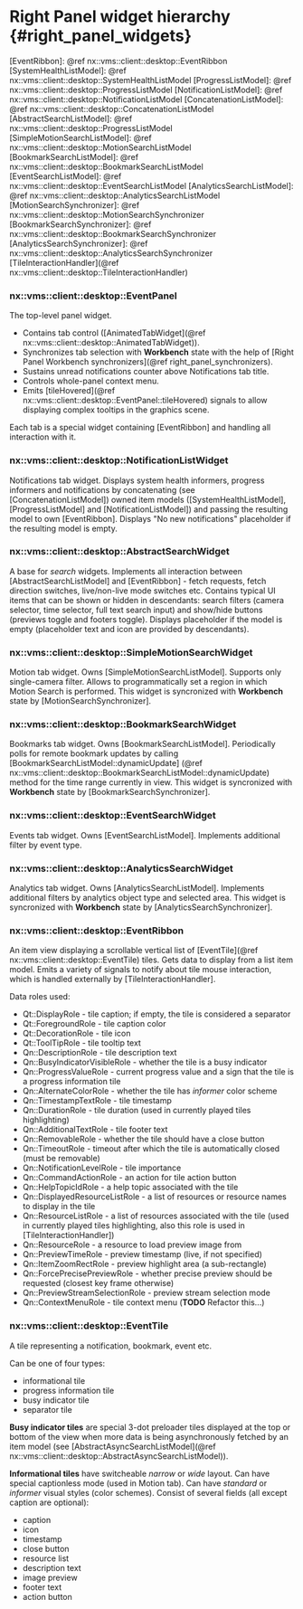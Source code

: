 # Right Panel widget hierarchy {#right_panel_widgets}

[EventRibbon]: @ref nx::vms::client::desktop::EventRibbon
[SystemHealthListModel]: @ref nx::vms::client::desktop::SystemHealthListModel
[ProgressListModel]: @ref nx::vms::client::desktop::ProgressListModel
[NotificationListModel]: @ref nx::vms::client::desktop::NotificationListModel
[ConcatenationListModel]: @ref nx::vms::client::desktop::ConcatenationListModel
[AbstractSearchListModel]: @ref nx::vms::client::desktop::ProgressListModel
[SimpleMotionSearchListModel]: @ref nx::vms::client::desktop::MotionSearchListModel
[BookmarkSearchListModel]: @ref nx::vms::client::desktop::BookmarkSearchListModel
[EventSearchListModel]: @ref nx::vms::client::desktop::EventSearchListModel
[AnalyticsSearchListModel]: @ref nx::vms::client::desktop::AnalyticsSearchListModel
[MotionSearchSynchronizer]: @ref nx::vms::client::desktop::MotionSearchSynchronizer
[BookmarkSearchSynchronizer]: @ref nx::vms::client::desktop::BookmarkSearchSynchronizer
[AnalyticsSearchSynchronizer]: @ref nx::vms::client::desktop::AnalyticsSearchSynchronizer
[TileInteractionHandler](@ref nx::vms::client::desktop::TileInteractionHandler)

### nx::vms::client::desktop::EventPanel
The top-level panel widget.

- Contains tab control ([AnimatedTabWidget](@ref nx::vms::client::desktop::AnimatedTabWidget)).
- Synchronizes tab selection with **Workbench** state with the
help of [Right Panel Workbench synchronizers](@ref right_panel_synchronizers).
- Sustains unread notifications counter above Notifications tab title.
- Controls whole-panel context menu.
- Emits [tileHovered](@ref nx::vms::client::desktop::EventPanel::tileHovered) signals to allow
displaying complex tooltips in the graphics scene.

Each tab is a special widget containing [EventRibbon] and handling all interaction with it.

### nx::vms::client::desktop::NotificationListWidget
Notifications tab widget. Displays system health informers, progress informers and notifications
by concatenating (see [ConcatenationListModel]) owned item models ([SystemHealthListModel],
[ProgressListModel] and [NotificationListModel]) and passing the resulting model to own 
[EventRibbon]. Displays "No new notifications" placeholder if the resulting model is empty.

### nx::vms::client::desktop::AbstractSearchWidget
A base for *search* widgets. Implements all interaction between [AbstractSearchListModel] and
[EventRibbon] - fetch requests, fetch direction switches, live/non-live mode switches etc. 
Contains typical UI items that can be shown or hidden in descendants: search filters (camera
selector, time selector, full text search input) and show/hide buttons (previews toggle and
footers toggle). Displays placeholder if the model is empty (placeholder text and icon are
provided by descendants).

### nx::vms::client::desktop::SimpleMotionSearchWidget
Motion tab widget. Owns [SimpleMotionSearchListModel]. Supports only single-camera filter. 
Allows to programmatically set a region in which Motion Search is performed.
This widget is syncronized with **Workbench** state by [MotionSearchSynchronizer].

### nx::vms::client::desktop::BookmarkSearchWidget
Bookmarks tab widget. Owns [BookmarkSearchListModel]. Periodically polls for remote bookmark 
updates by calling [BookmarkSearchListModel::dynamicUpdate]
(@ref nx::vms::client::desktop::BookmarkSearchListModel::dynamicUpdate) method for the time range
currently in view. This widget is syncronized with **Workbench** state by 
[BookmarkSearchSynchronizer].

### nx::vms::client::desktop::EventSearchWidget
Events tab widget. Owns [EventSearchListModel]. Implements additional filter by event type.

### nx::vms::client::desktop::AnalyticsSearchWidget
Analytics tab widget. Owns [AnalyticsSearchListModel]. Implements additional filters by 
analytics object type and selected area. This widget is syncronized with **Workbench** state by
[AnalyticsSearchSynchronizer].

### nx::vms::client::desktop::EventRibbon
An item view displaying a scrollable vertical list of 
[EventTile](@ref nx::vms::client::desktop::EventTile) tiles. Gets data to display from a list 
item model. Emits a variety of signals to notify about tile mouse interaction, which is handled 
externally by [TileInteractionHandler].

Data roles used:
- Qt::DisplayRole - tile caption; if empty, the tile is considered a separator
- Qt::ForegroundRole - tile caption color
- Qt::DecorationRole - tile icon
- Qt::ToolTipRole - tile tooltip text
- Qn::DescriptionRole - tile description text
- Qn::BusyIndicatorVisibleRole - whether the tile is a busy indicator
- Qn::ProgressValueRole - current progress value and a sign that the tile is a progress 
information tile
- Qn::AlternateColorRole - whether the tile has *informer* color scheme
- Qn::TimestampTextRole - tile timestamp
- Qn::DurationRole - tile duration (used in currently played tiles highlighting)
- Qn::AdditionalTextRole - tile footer text
- Qn::RemovableRole - whether the tile should have a close button
- Qn::TimeoutRole - timeout after which the tile is automatically closed (must be removable)
- Qn::NotificationLevelRole - tile importance
- Qn::CommandActionRole - an action for tile action button
- Qn::HelpTopicIdRole - a help topic associated with the tile
- Qn::DisplayedResourceListRole - a list of resources or resource names to display in the tile
- Qn::ResourceListRole - a list of resources associated with the tile (used in currently played
tiles highlighting, also this role is used in [TileInteractionHandler])
- Qn::ResourceRole - a resource to load preview image from
- Qn::PreviewTimeRole - preview timestamp (live, if not specified)
- Qn::ItemZoomRectRole - preview highlight area (a sub-rectangle)
- Qn::ForcePrecisePreviewRole - whether precise preview should be requested (closest key frame
otherwise)
- Qn::PreviewStreamSelectionRole - preview stream selection mode
- Qn::ContextMenuRole - tile context menu (**TODO** Refactor this...)

### nx::vms::client::desktop::EventTile
A tile representing a notification, bookmark, event etc. 

Can be one of four types:
- informational tile
- progress information tile
- busy indicator tile
- separator tile

**Busy indicator tiles** are special 3-dot preloader tiles displayed at the top or bottom of
the view when more data is being asynchronously fetched by an item model (see
[AbstractAsyncSearchListModel](@ref nx::vms::client::desktop::AbstractAsyncSearchListModel)).

**Informational tiles** have switcheable *narrow* or *wide* layout. Can have special captionless mode
(used in Motion tab). Can have *standard* or *informer* visual styles (color schemes). 
Consist of several fields (all except caption are optional):
- caption
- icon
- timestamp
- close button
- resource list
- description text
- image preview
- footer text
- action button

